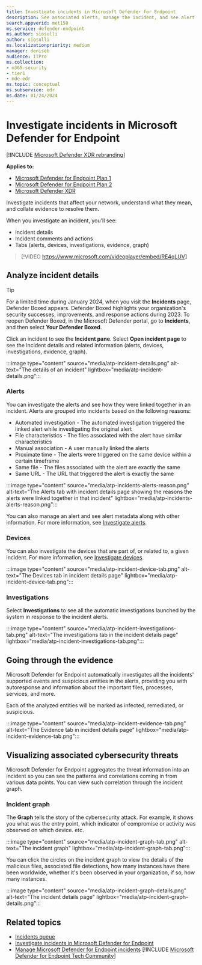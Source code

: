 ```yaml
---
title: Investigate incidents in Microsoft Defender for Endpoint
description: See associated alerts, manage the incident, and see alert metadata to help you investigate an incident
search.appverid: met150
ms.service: defender-endpoint
ms.author: siosulli
author: siosulli
ms.localizationpriority: medium
manager: deniseb
audience: ITPro
ms.collection: 
- m365-security
- tier1
- mde-edr
ms.topic: conceptual
ms.subservice: edr
ms.date: 01/24/2024
---
```


# Investigate incidents in Microsoft Defender for Endpoint

[!INCLUDE [Microsoft Defender XDR rebranding](../includes/microsoft-defender.md)]

**Applies to:**
- [Microsoft Defender for Endpoint Plan 1](microsoft-defender-endpoint.md)
- [Microsoft Defender for Endpoint Plan 2](microsoft-defender-endpoint.md)
- [Microsoft Defender XDR](/defender-xdr)


Investigate incidents that affect your network, understand what they mean, and collate evidence to resolve them.

When you investigate an incident, you'll see:

- Incident details
- Incident comments and actions
- Tabs (alerts, devices, investigations, evidence, graph)

> [!VIDEO https://www.microsoft.com/videoplayer/embed/RE4qLUV]

## Analyze incident details

> [!TIP]
> For a limited time during January 2024, when you visit the **Incidents** page, Defender Boxed appears. Defender Boxed highlights your organization's security successes, improvements, and response actions during 2023. To reopen Defender Boxed, in the Microsoft Defender portal, go to **Incidents**, and then select **Your Defender Boxed**.

Click an incident to see the **Incident pane**. Select **Open incident page** to see the incident details and related information (alerts, devices, investigations, evidence, graph).

:::image type="content" source="media/atp-incident-details.png" alt-text="The details of an incident" lightbox="media/atp-incident-details.png":::

### Alerts

You can investigate the alerts and see how they were linked together in an incident. Alerts are grouped into incidents based on the following reasons:

- Automated investigation - The automated investigation triggered the linked alert while investigating the original alert
- File characteristics - The files associated with the alert have similar characteristics
- Manual association - A user manually linked the alerts
- Proximate time - The alerts were triggered on the same device within a certain timeframe
- Same file - The files associated with the alert are exactly the same
- Same URL - The URL that triggered the alert is exactly the same

:::image type="content" source="media/atp-incidents-alerts-reason.png" alt-text="The Alerts tab with incident details page showing the reasons the alerts were linked together in that incident" lightbox="media/atp-incidents-alerts-reason.png":::

You can also manage an alert and see alert metadata along with other information. For more information, see [Investigate alerts](investigate-alerts.md).

### Devices

You can also investigate the devices that are part of, or related to, a given incident. For more information, see [Investigate devices](investigate-machines.md).

:::image type="content" source="media/atp-incident-device-tab.png" alt-text="The Devices tab in incident details page" lightbox="media/atp-incident-device-tab.png":::

### Investigations

Select **Investigations** to see all the automatic investigations launched by the system in response to the incident alerts.

:::image type="content" source="media/atp-incident-investigations-tab.png" alt-text="The investigations tab in the incident details page" lightbox="media/atp-incident-investigations-tab.png":::

## Going through the evidence

Microsoft Defender for Endpoint automatically investigates all the incidents' supported events and suspicious entities in the alerts, providing you with autoresponse and information about the important files, processes, services, and more.

Each of the analyzed entities will be marked as infected, remediated, or suspicious.

:::image type="content" source="media/atp-incident-evidence-tab.png" alt-text="The Evidence tab in incident details page" lightbox="media/atp-incident-evidence-tab.png":::

## Visualizing associated cybersecurity threats

Microsoft Defender for Endpoint aggregates the threat information into an incident so you can see the patterns and correlations coming in from various data points. You can view such correlation through the incident graph.

### Incident graph

The **Graph** tells the story of the cybersecurity attack. For example, it shows you what was the entry point, which indicator of compromise or activity was observed on which device. etc.

:::image type="content" source="media/atp-incident-graph-tab.png" alt-text="The incident graph" lightbox="media/atp-incident-graph-tab.png":::

You can click the circles on the incident graph to view the details of the malicious files, associated file detections, how many instances have there been worldwide, whether it's been observed in your organization, if so, how many instances.

:::image type="content" source="media/atp-incident-graph-details.png" alt-text="The incident details page" lightbox="media/atp-incident-graph-details.png":::

## Related topics

- [Incidents queue](/microsoft-365/security/defender-endpoint/view-incidents-queue)
- [Investigate incidents in Microsoft Defender for Endpoint](/microsoft-365/security/defender-endpoint/investigate-incidents)
- [Manage Microsoft Defender for Endpoint incidents](/microsoft-365/security/defender-endpoint/manage-incidents)
[!INCLUDE [Microsoft Defender for Endpoint Tech Community](../includes/defender-mde-techcommunity.md)]
